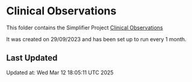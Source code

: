 # Clinical Observations
This folder contains the Simplifier Project [Clinical Observations](https://simplifier.net/clinicalobservations)

It was created on 29/09/2023 and has been set up to run every 1 month.

## Last Updated

Updated at: Wed Mar 12 18:05:11 UTC 2025
